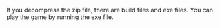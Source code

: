If you decompress the zip file, there are build files and exe files. You can play the game by running the exe file.
